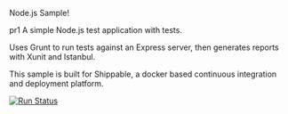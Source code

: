 Node.js Sample!

pr1
A simple Node.js test application with tests.

Uses Grunt to run tests against an Express server, then generates reports with Xunit and Istanbul.

This sample is built for Shippable, a docker based continuous integration and deployment platform.


[![Run Status](https://api.shippable.com/projects/56b35c481895ca4474735baa/badge?branch=master)](https://app.shippable.com/projects/56b35c481895ca4474735baa)
